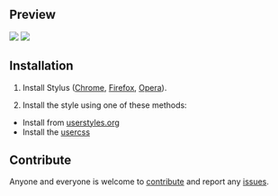 ## Preview
![](https://userstyles.org/style_screenshots/162801_after.jpeg?r=1534889879)
![](https://userstyles.org/style_screenshots/162801_additional_31614.png?r=1535369481)

## Installation
1. Install Stylus ([Chrome](https://chrome.google.com/webstore/detail/stylus/clngdbkpkpeebahjckkjfobafhncgmne), [Firefox](https://addons.mozilla.org/en-US/firefox/addon/styl-us/), [Opera](https://addons.opera.com/en-gb/extensions/details/stylus/)).

1. Install the style using one of these methods:<br>
* Install from [userstyles.org](https://userstyles.org/styles/162801)
* Install the [usercss](https://github.com/VChet/Telegram-Vanilla-Dark/raw/master/telegram-vanilla-dark.user.css)

## Contribute
Anyone and everyone is welcome to [contribute](https://github.com/VChet/Telegram-Vanilla-Dark/pulls) and report any [issues](https://github.com/VChet/Telegram-Vanilla-Dark/issues).
